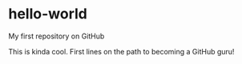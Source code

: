 # hello-world
My first repository on GitHub

This is kinda cool. First lines on the path to becoming a GitHub guru!
